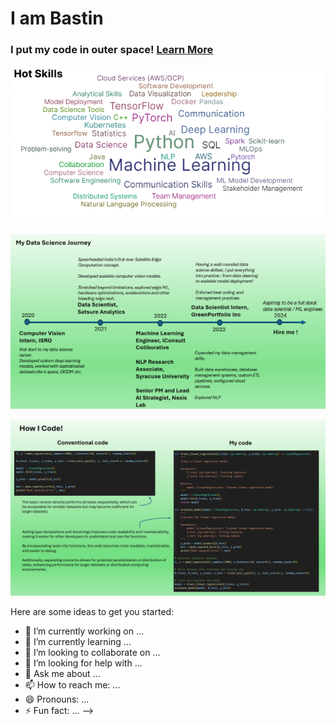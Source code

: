 # I am Bastin 

 ### I put my code in outer space! [Learn More](https://tinyurl.com/2y66uber)

![Alt Text](skills.png)

![Alt Text](career.png)

![Alt Text](howicode.png)


Here are some ideas to get you started:

- 🔭 I’m currently working on ...
- 🌱 I’m currently learning ...
- 👯 I’m looking to collaborate on ...
- 🤔 I’m looking for help with ...
- 💬 Ask me about ...
- 📫 How to reach me: ...
- 😄 Pronouns: ...
- ⚡ Fun fact: ...
-->
